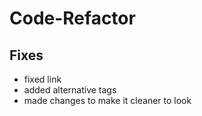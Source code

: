 # Code-Refactor

## Fixes
- fixed link
- added alternative tags
- made changes to make it cleaner to look
